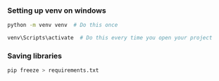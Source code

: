 ### Setting up venv on windows

```bash
python -m venv venv  # Do this once

venv\Scripts\activate  # Do this every time you open your project
```

### Saving libraries

```bash
pip freeze > requirements.txt
```
